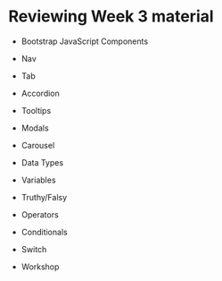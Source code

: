 # Reviewing Week 3 material

- Bootstrap JavaScript Components
- Nav
- Tab
- Accordion
- Tooltips
- Modals
- Carousel
- Data Types
- Variables
- Truthy/Falsy
- Operators
- Conditionals
- Switch

- Workshop
